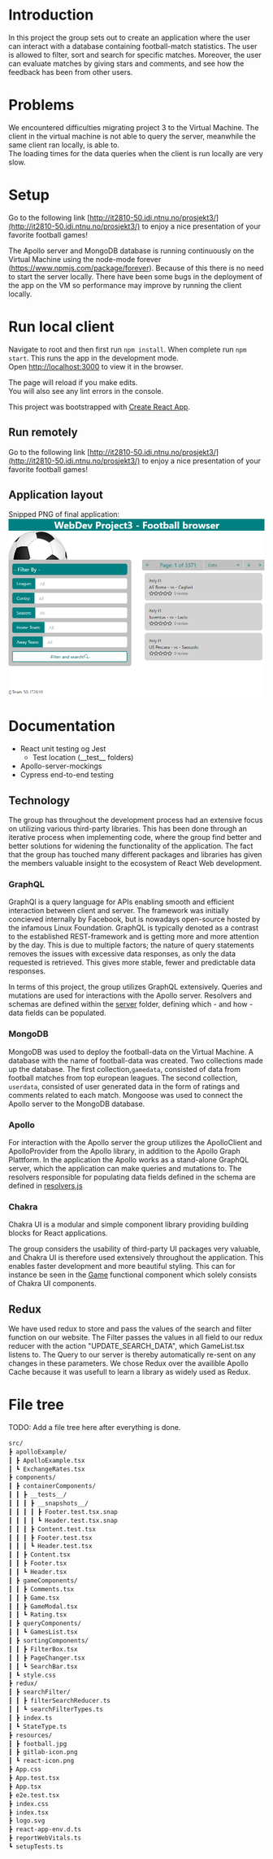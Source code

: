 # Introduction

In this project the group sets out to create an application where the user can interact with a database containing football-match statistics. The user is allowed to filter, sort and search for specific matches. Moreover, the user can evaluate matches by giving stars and comments, and see how the feedback has been from other users.

# Problems

We encountered difficulties migrating project 3 to the Virtual Machine. The client in the virtual machine is not able to query the server, meanwhile the same client ran locally, is able to.   
The loading times for the data queries when the client is run locally are very slow.

# Setup

Go to the following link [http://it2810-50.idi.ntnu.no/prosjekt3/](http://it2810-50.idi.ntnu.no/prosjekt3/) to enjoy a nice presentation of your favorite football games!

The Apollo server and MongoDB database is running continuously on the Virtual Machine using the node-mode forever (https://www.npmjs.com/package/forever). Because of this there is no need to start the server locally. There have been some bugs in the deployment of the app on the VM so performance may improve by running the client locally.

# Run local client

Navigate to root and then first run `npm install`. When complete run `npm start`. This runs the app in the development mode.\
Open [http://localhost:3000](http://localhost:3000) to view it in the browser.

The page will reload if you make edits.\
You will also see any lint errors in the console.

This project was bootstrapped with [Create React App](https://github.com/facebook/create-react-app).

## Run remotely

Go to the following link [http://it2810-50.idi.ntnu.no/prosjekt3/](http://it2810-50.idi.ntnu.no/prosjekt3/) to enjoy a nice presentation of your favorite football games!

## Application layout

Snipped PNG of final application:
![app](resources/app.PNG "Application")

# Documentation

- React unit testing og Jest
    - Test location (\_\_test\_\_ folders)
- Apollo-server-mockings
- Cypress end-to-end testing


## Technology

The group has throughout the development process had an extensive focus on utilizing various third-party libraries. This has been done through an iterative process when implementing code, where the group find better and better solutions for widening the functionality of the application. The fact that the group has touched many different packages and libraries has given the members valuable insight to the ecosystem of React Web development.

### GraphQL

GraphQl is a query language for APIs enabling smooth and efficient interaction between client and server. The framework was initially concieved internally by Facebook, but is nowadays open-source hosted by the infamous Linux Foundation. GraphQL is typically denoted as a contrast to the established REST-framework and is getting more and more attention by the day. This is due to multiple factors; the nature of query statements removes the issues with excessive data responses, as only the data requested is retrieved. This gives more stable, fewer and predictable data responses.

In terms of this project, the group utilizes GraphQL extensively. Queries and mutations are used for interactions with the Apollo server. Resolvers and schemas are defined within the [server](./server) folder, defining which - and how - data fields can be populated.

### MongoDB

MongoDB was used to deploy the football-data on the Virtual Machine. A database with the name of football-data was created. Two collections made up the database. The first collection,`gamedata`, consisted of data from football matches from top european leagues. The second collection, `userdata`, consisted of user generated data in the form of ratings and comments related to each match. Mongoose was used to connect the Apollo server to the MongoDB database.

### Apollo

For interaction with the Apollo server the group utilizes the ApolloClient and ApolloProvider from the Apollo library, in addition to the Apollo Graph Plattform.
In the application the Apollo works as a stand-alone GraphQL server, which the application can make queries and mutations to. The resolvers responsible for populating data fields defined in the schema are defined in [resolvers.js](./server/resolvers.js)

### Chakra

Chakra UI is a modular and simple component library providing building blocks for React applications.

The group considers the usability of third-party UI packages very valuable, and Chakra UI is therefore used extensively throughout the application. This enables faster development and more beautiful styling. This can for instance be seen in the [Game](./src/components/gameComponents/Game.tsx) functional component which solely consists of Chakra UI components.

## Redux

We have used redux to store and pass the values of the search and filter function on our website.
The Filter passes the values in all field to our redux reducer with the action "UPDATE_SEARCH_DATA", which GameList.tsx listens to. The Query to our server is thereby automatically re-sent on any changes in these parameters.
We chose Redux over the availible Apollo Cache because it was usefull to learn a library as widely used as Redux.



# File tree

TODO: Add a file tree here after everything is done.
```bash
src/
┣ apolloExample/
┃ ┣ ApolloExample.tsx
┃ ┗ ExchangeRates.tsx
┣ components/
┃ ┣ containerComponents/
┃ ┃ ┣ __tests__/
┃ ┃ ┃ ┣ __snapshots__/
┃ ┃ ┃ ┃ ┣ Footer.test.tsx.snap
┃ ┃ ┃ ┃ ┗ Header.test.tsx.snap
┃ ┃ ┃ ┣ Content.test.tsx
┃ ┃ ┃ ┣ Footer.test.tsx
┃ ┃ ┃ ┗ Header.test.tsx
┃ ┃ ┣ Content.tsx
┃ ┃ ┣ Footer.tsx
┃ ┃ ┗ Header.tsx
┃ ┣ gameComponents/
┃ ┃ ┣ Comments.tsx
┃ ┃ ┣ Game.tsx
┃ ┃ ┣ GameModal.tsx
┃ ┃ ┗ Rating.tsx
┃ ┣ queryComponents/
┃ ┃ ┗ GamesList.tsx
┃ ┣ sortingComponents/
┃ ┃ ┣ FilterBox.tsx
┃ ┃ ┣ PageChanger.tsx
┃ ┃ ┗ SearchBar.tsx
┃ ┗ style.css
┣ redux/
┃ ┣ searchFilter/
┃ ┃ ┣ filterSearchReducer.ts
┃ ┃ ┗ searchFilterTypes.ts
┃ ┣ index.ts
┃ ┗ StateType.ts
┣ resources/
┃ ┣ football.jpg
┃ ┣ gitlab-icon.png
┃ ┗ react-icon.png
┣ App.css
┣ App.test.tsx
┣ App.tsx
┣ e2e.test.tsx
┣ index.css
┣ index.tsx
┣ logo.svg
┣ react-app-env.d.ts
┣ reportWebVitals.ts
┗ setupTests.ts
```
